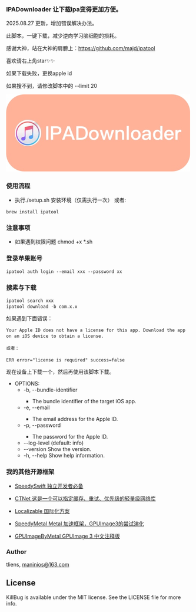 

### IPADownloader 让下载ipa变得更加方便。

2025.08.27 更新，增加错误解决办法。

此脚本，一键下载，减少逆向学习脑细胞的损耗。

感谢大神，站在大神的肩膀上：https://github.com/majd/ipatool

喜欢请右上角star✨✨

如果下载失败，更换apple id

如果搜不到，请修改脚本中的 --limit 20

![img](https://github.com/Tliens/IPADownloader/blob/master/icon_0.jpg)


### 使用流程 
- 执行./setup.sh 安装环境（仅需执行一次）
  或者:
```
brew install ipatool
```

### 注意事项
- 如果遇到权限问题 chmod +x *.sh

### 登录苹果账号
```
ipatool auth login --email xxx --password xx
```

### 搜素与下载
```
ipatool search xxx
ipatool download -b com.x.x
```

如果遇到下面错误：
```
Your Apple ID does not have a license for this app. Download the app on an iOS device to obtain a license.

或者：

ERR error="license is required" success=false

```
现在设备上下载一个，然后再使用该脚本下载。

- OPTIONS:
  - -b, --bundle-identifier <bundle-identifier>
      - The bundle identifier of the target iOS app. 
  - -e, --email <email>     
    - The email address for the Apple ID. 
  - -p, --password <password>
    - The password for the Apple ID. 
  - --log-level <log-level> (default: info)
  - --version               Show the version.
  - -h, --help              Show help information.

### 我的其他开源框架

- [SpeedySwift 独立开发者必备](https://github.com/Tliens/SpeedySwift)

- [CTNet 这是一个可以指定缓存、重试、优先级的轻量级网络库](https://github.com/ours-curiosity/CTNet)

- [Localizable 国际化方案](https://github.com/Tliens/Localizable)

- [SpeedyMetal Metal 加速框架，GPUImage3的尝试演化](https://github.com/Tliens/SpeedyMetal)

- [GPUImageByMetal  GPUImage 3 中文注释版](https://github.com/Tliens/GPUImageByMetal)

### Author

tliens, maninios@163.com

## License

KillBug is available under the MIT license. See the LICENSE file for more info.
